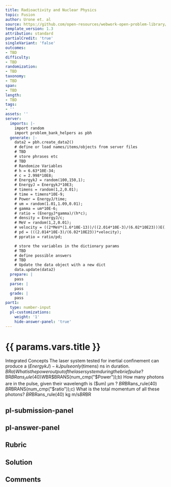 ```yaml
---
title: Radioactivity and Nuclear Physics
topic: Fusion
author: Urone et. al
source: https://github.com/open-resources/webwork-open-problem-library/tree/master/Contrib/BrockPhysics/College_Physics_Urone/32.Medical_Applications_of_Nuclear_Physics/32-05.Fusion/NU_U17-32-05-014.pg
template_version: 1.3
attribution: standard
partialCredit: 'true'
singleVariant: 'false'
outcomes:
- TBD
difficulty:
- TBD
randomization:
- TBD
taxonomy:
- TBD
span:
- TBD
length:
- TBD
tags:
- ''
assets: ''
server:
  imports: |-
    import random
    import problem_bank_helpers as pbh
  generate: |-
    data2 = pbh.create_data2()
    # define or load names/items/objects from server files
    # TBD
    # store phrases etc
    # TBD
    # Randomize Variables
    # h = 6.63*10E-34;
    # c = 2.998*10E8;
    # EnergykJ = random(100,150,1);
    # EnergyJ = EnergykJ*10E3;
    # timens = random(1,2,0.01);
    # time = timens*10E-9;
    # Power = EnergyJ/time;
    # um = random(1.01,1.09,0.01);
    # gamma = um*10E-6;
    # ratio = (EnergyJ*gamma)/(h*c);
    # density = EnergyJ/c;
    # MeV = random(1,2,0.01);
    # velocity = ((2*MeV*(1.6*10E-13))/((2.014*10E-3)/(6.02*10E23)))E(.5);
    # pd = (((2.014*10E-3)/(6.02*10E23))*velocity);
    # ppratio = ratio/pd;

    # store the variables in the dictionary params
    # TBD
    # define possible answers
    # TBD
    # Update the data object with a new dict
    data.update(data2)
  prepare: |
    pass
  parse: |
    pass
  grade: |
    pass
part1:
  type: number-input
  pl-customizations:
    weight: '1'
    hide-answer-panel: 'true'
---
```


# {{ params.vars.title }} 


Integrated Concepts The laser system tested for inertial confinement can produce a ($EnergykJ)-kJ pulse only ($timens) ns in duration. $BRa) What is the power output of the laser system during the brief pulse?$BR$BRans_rule(40) W$BR$BRANS(num_cmp("$Power"));b) How many photons are in the pulse, given their wavelength is ($um) μm ? $BR$BRans_rule(40) $BR$BRANS(num_cmp("$ratio"));c) What is the total momentum of all these photons?  $BR$BRans_rule(40) kg m/s$BR$BR


## pl-submission-panel 


## pl-answer-panel 


## Rubric 


## Solution 


## Comments 


